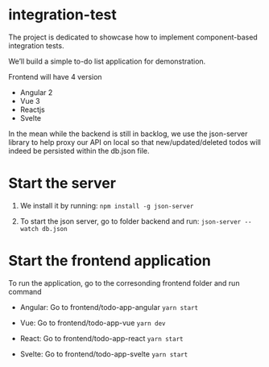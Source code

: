 # integration-test
The project is dedicated to showcase how to implement component-based integration tests.

We’ll build a simple to-do list application for demonstration.

Frontend will have 4 version
* Angular 2
* Vue 3
* Reactjs
* Svelte

In the mean while the backend is still in backlog, we use the json-server library to help proxy our API on local so that new/updated/deleted todos will indeed be persisted within the db.json file.


# Start the server
1. We install it by running:
`npm install -g json-server`

2. To start the json server, go to folder backend and run:
`json-server --watch db.json`

# Start the frontend application
To run the application, go to the corresonding frontend folder and run command

* Angular: Go to frontend/todo-app-angular
`yarn start`

* Vue: Go to frontend/todo-app-vue
`yarn dev`

* React: Go to frontend/todo-app-react
`yarn start`

* Svelte: Go to frontend/todo-app-svelte
`yarn start`